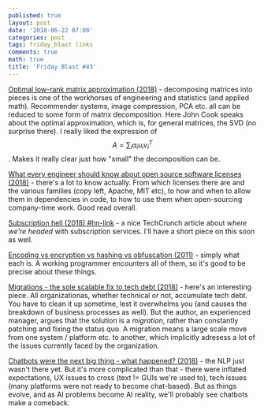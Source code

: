 ```yaml
---
published: true
layout: post
date: '2018-06-22 07:00'
categories: post
tags: friday_blast links
comments: true
math: true
title: 'Friday Blast #43'
---
```


[Optimal low-rank matrix approximation (2018)](https://www.johndcook.com/blog/2018/05/07/truncated-svd/) - decomposing matrices into pieces is one of the workhorses of engineering and statistics (and applied math). Recommender systems, image compression, PCA etc. all can be reduced to some form of matrix decomposition. Here John Cook speaks about the optimal approximation, which is, for general matrices, the SVD (no surprise there). I really liked the expression of $$A = \sum_{i} \alpha_i u_i v_i^T$$. Makes it really clear just how "small" the decomposition can be.

[What every engineer should know about open source software licenses (2018)](https://eng.uber.com/oss-ip/) - there's a lot to know actually. From which licenses there are and the various families (copy left, Apache, MIT etc), to how and when to allow them in dependencies in code, to how to use them when open-sourcing company-time work. Good read overall.

[Subscription hell (2018) #hn-link](https://news.ycombinator.com/item?id=17007036) - a nice TechCrunch article about _where we're headed_ with subscription services. I'll have a short piece on this soon as well.

[Encoding vs encryption vs hashing vs obfuscation (2011)](https://danielmiessler.com/study/encoding-encryption-hashing-obfuscation/) - simply what each is. A working programmer encounters all of them, so it's good to be precise about these things.

[Migrations - the sole scalable fix to tech debt (2018)](https://lethain.com//migrations/) - here's an interesting piece. All organizationas, whether technical or not, accumulate tech debt. You have to clean it up sometime, lest it overwhelms you (and causes the breakdown of business processes as well). But the author, an experienced manager, argues that the solution is a _migration_, rather than constantly patching and fixing the status quo. A migration means a large scale move from one system / platform etc. to another, which implicitly adresess a lot of the issues currently faced by the organization.

[Chatbots were the next big thing - what happened? (2018)](https://blog.growthbot.org/chatbots-were-the-next-big-thing-what-happened) - the NLP just wasn't there yet. But it's more complicated than that - there were inflated expectations, UX issues to cross (text != GUIs we're used to), tech issues (many platforms were not ready to become chat-based). But as things evolve, and as AI problems become AI reality, we'll probably see chatbots make a comeback.
